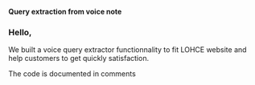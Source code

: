 **Query extraction from voice note**
<h3> Hello,</h3>
We built a voice query extractor functionnality to fit LOHCE website and help customers to get quickly satisfaction.

The code is documented in comments

<!---
Winner-Resilience/Winner-Resilience is a ✨ special ✨ repository because its `README.md` (this file) appears on your GitHub profile.
You can click the Preview link to take a look at your changes.
--->
